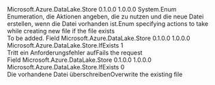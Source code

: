 <Type Name="IfExists" FullName="Microsoft.Azure.DataLake.Store.IfExists">
  <TypeSignature Language="C#" Value="public enum IfExists" />
  <TypeSignature Language="ILAsm" Value=".class public auto ansi sealed IfExists extends System.Enum" />
  <TypeSignature Language="DocId" Value="T:Microsoft.Azure.DataLake.Store.IfExists" />
  <TypeSignature Language="VB.NET" Value="Public Enum IfExists" />
  <TypeSignature Language="F#" Value="type IfExists = " />
  <AssemblyInfo>
    <AssemblyName>Microsoft.Azure.DataLake.Store</AssemblyName>
    <AssemblyVersion>0.1.0.0</AssemblyVersion>
    <AssemblyVersion>1.0.0.0</AssemblyVersion>
  </AssemblyInfo>
  <Base>
    <BaseTypeName>System.Enum</BaseTypeName>
  </Base>
  <Docs>
    <summary>
            <span data-ttu-id="e88d9-101">Enumeration, die Aktionen angeben, die zu nutzen und die neue Datei erstellen, wenn die Datei vorhanden ist.</span><span class="sxs-lookup"><span data-stu-id="e88d9-101">Enum specifying actions to take while creating new file if the file exists</span></span>
            </summary>
    <remarks>To be added.</remarks>
  </Docs>
  <Members>
    <Member MemberName="Fail">
      <MemberSignature Language="C#" Value="Fail" />
      <MemberSignature Language="ILAsm" Value=".field public static literal valuetype Microsoft.Azure.DataLake.Store.IfExists Fail = int32(1)" />
      <MemberSignature Language="DocId" Value="F:Microsoft.Azure.DataLake.Store.IfExists.Fail" />
      <MemberSignature Language="VB.NET" Value="Fail" />
      <MemberSignature Language="F#" Value="Fail = 1" Usage="Microsoft.Azure.DataLake.Store.IfExists.Fail" />
      <MemberType>Field</MemberType>
      <AssemblyInfo>
        <AssemblyName>Microsoft.Azure.DataLake.Store</AssemblyName>
        <AssemblyVersion>0.1.0.0</AssemblyVersion>
        <AssemblyVersion>1.0.0.0</AssemblyVersion>
      </AssemblyInfo>
      <ReturnValue>
        <ReturnType>Microsoft.Azure.DataLake.Store.IfExists</ReturnType>
      </ReturnValue>
      <MemberValue>1</MemberValue>
      <Docs>
        <summary>
            <span data-ttu-id="e88d9-102">Tritt ein Anforderungsfehler auf</span><span class="sxs-lookup"><span data-stu-id="e88d9-102">Fails the request</span></span>
            </summary>
      </Docs>
    </Member>
    <Member MemberName="Overwrite">
      <MemberSignature Language="C#" Value="Overwrite" />
      <MemberSignature Language="ILAsm" Value=".field public static literal valuetype Microsoft.Azure.DataLake.Store.IfExists Overwrite = int32(0)" />
      <MemberSignature Language="DocId" Value="F:Microsoft.Azure.DataLake.Store.IfExists.Overwrite" />
      <MemberSignature Language="VB.NET" Value="Overwrite" />
      <MemberSignature Language="F#" Value="Overwrite = 0" Usage="Microsoft.Azure.DataLake.Store.IfExists.Overwrite" />
      <MemberType>Field</MemberType>
      <AssemblyInfo>
        <AssemblyName>Microsoft.Azure.DataLake.Store</AssemblyName>
        <AssemblyVersion>0.1.0.0</AssemblyVersion>
        <AssemblyVersion>1.0.0.0</AssemblyVersion>
      </AssemblyInfo>
      <ReturnValue>
        <ReturnType>Microsoft.Azure.DataLake.Store.IfExists</ReturnType>
      </ReturnValue>
      <MemberValue>0</MemberValue>
      <Docs>
        <summary>
            <span data-ttu-id="e88d9-103">Die vorhandene Datei überschreiben</span><span class="sxs-lookup"><span data-stu-id="e88d9-103">Overwrite the existing file</span></span>
            </summary>
      </Docs>
    </Member>
  </Members>
</Type>